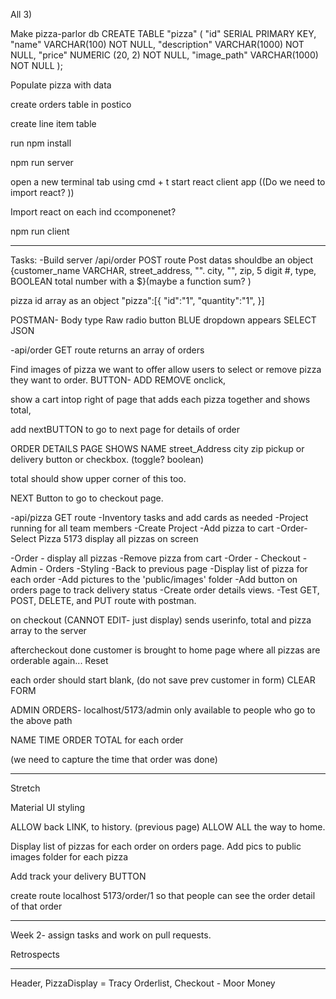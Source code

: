 All 3)

Make pizza-parlor db
CREATE TABLE "pizza" (
	"id" SERIAL PRIMARY KEY,
	"name" VARCHAR(100) NOT NULL,
	"description" VARCHAR(1000) NOT NULL,
	"price" NUMERIC (20, 2) NOT NULL,
	"image_path" VARCHAR(1000) NOT NULL
);

Populate pizza with data

create orders table in postico

create line item table

run npm install

npm run server

open a new terminal tab using cmd + t
start react client app
((Do we need to import react? ))

Import react on each ind ccomponenet?


npm
run client
__________________________________



Tasks:
-Build server /api/order POST route
Post datas shouldbe an object
{customer_name
VARCHAR,
 street_address,
 "".
 city,
 "",
  zip,
  5 digit #,
   type,
   BOOLEAN total
   number with a $}(maybe a function sum?
   )

pizza id array as an object
"pizza":[{
"id":"1",
"quantity":"1",
}]





POSTMAN-
Body type
Raw radio button
BLUE dropdown appears
SELECT JSON




-api/order GET route
returns an array of orders


Find images of pizza we want to offer
allow users to select or remove pizza they want to order.
BUTTON- ADD REMOVE onclick,


show a cart intop right of page that adds each pizza together and shows  total,

add nextBUTTON to go to next page for details of order

ORDER DETAILS PAGE SHOWS
NAME
street_Address
city
zip
pickup or delivery button or checkbox. (toggle? boolean)

total should show upper corner of this too.

NEXT Button to go to checkout page.




-api/pizza GET route
-Inventory tasks and add cards as needed
-Project running for all team members
-Create Project
-Add pizza to cart
-Order- Select Pizza
5173 display all pizzas on screen



-Order - display all pizzas
-Remove pizza from cart
-Order - Checkout
-Admin - Orders
-Styling
-Back to previous page
-Display list of pizza for each order
-Add pictures to the 'public/images' folder
-Add button on orders page to track delivery status
-Create order details views.
-Test GET, POST, DELETE, and PUT route with postman.

on checkout (CANNOT EDIT- just display)
sends userinfo, total and pizza array to the server

aftercheckout done
customer is
brought to
home page where all pizzas are orderable again... Reset

each order should start blank, (do not save prev customer in form)
CLEAR FORM


ADMIN ORDERS-
localhost/5173/admin
only available to people who go to the above path

NAME
TIME
ORDER TOTAL for each order

(we need to capture the time that order was done)
____________________________________________________

Stretch

Material UI
styling

ALLOW back LINK, to history. (previous page)
ALLOW ALL the way to home.

Display list of pizzas for each order on
orders page.
Add pics to public images folder for each pizza

Add track your delivery
BUTTON

create route localhost 5173/order/1
so that people can see the order detail of that order
_______________________________________________________
Week 2-
assign tasks and work on pull requests.

Retrospects
_______________________________________________________
Header, PizzaDisplay = Tracy
Orderlist, Checkout - Moor Money


